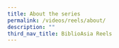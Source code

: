 ```yaml
---
title: About the series
permalink: /videos/reels/about/
description: ""
third_nav_title: BiblioAsia Reels
---
```


